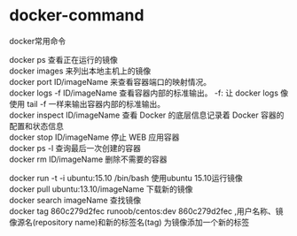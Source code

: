 # docker-command
docker常用命令

docker ps 						查看正在运行的镜像  
docker images 					来列出本地主机上的镜像  
docker port ID/imageName		来查看容器端口的映射情况。  
docker logs -f ID/imageName		查看容器内部的标准输出。	-f: 让 docker logs 像使用 tail -f 一样来输出容器内部的标准输出。  
docker inspect ID/imageName		查看 Docker 的底层信息记录着 Docker 容器的配置和状态信息  
docker stop ID/imageName		停止 WEB 应用容器  
docker ps -l 					查询最后一次创建的容器  
docker rm ID/imageName			删除不需要的容器  

docker run -t -i ubuntu:15.10 /bin/bash 	使用ubuntu 15.10运行镜像  
docker pull ubuntu:13.10/imageName			下载新的镜像  
docker search imageName						查找镜像  
docker tag 860c279d2fec runoob/centos:dev	860c279d2fec ,用户名称、镜像源名(repository name)和新的标签名(tag)	为镜像添加一个新的标签  
